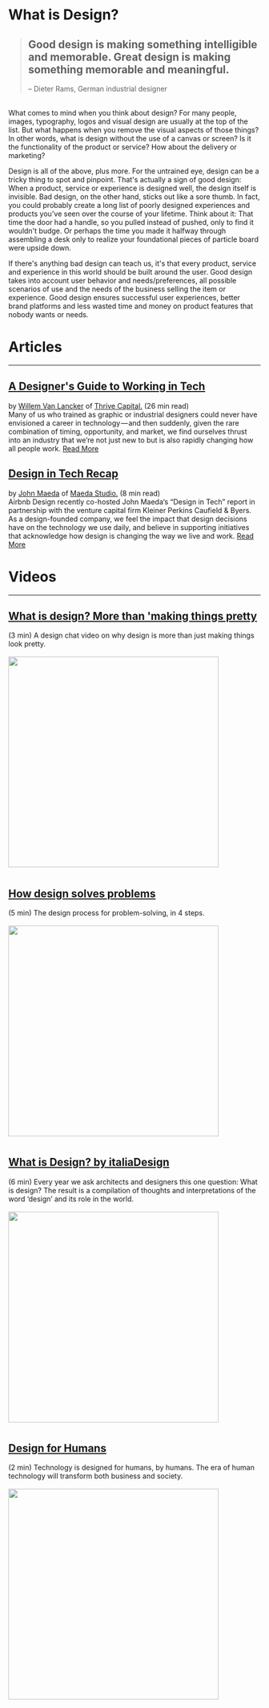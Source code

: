 # What is Design? 

> ## Good design is making something intelligible and memorable. Great design is making something memorable and meaningful.
> – Dieter Rams, German industrial designer 

<br> What comes to mind when you think about design? For many people, images, typography, logos and visual design are usually at the top of the list. But what happens when you remove the visual aspects of those things? In other words, what is design without the use of a canvas or screen? Is it the functionality of the product or service? How about the delivery or marketing?

Design is all of the above, plus more. For the untrained eye, design can be a tricky thing to spot and pinpoint. That's actually a sign of good design: When a product, service or experience is designed well, the design itself is invisible. Bad design, on the other hand, sticks out like a sore thumb. In fact, you could probably create a long list of poorly designed experiences and products you've seen over the course of your lifetime. Think about it: That time the door had a handle, so you pulled instead of pushed, only to find it wouldn't budge. Or perhaps the time you made it halfway through assembling a desk only to realize your foundational pieces of particle board were upside down.

If there's anything bad design can teach us, it's that every product, service and experience in this world should be built around the user. Good design takes into account user behavior and needs/preferences, all possible scenarios of use and the needs of the business selling the item or experience. Good design ensures successful user experiences, better brand platforms and less wasted time and money on product features that nobody wants or needs.

# Articles 
<hr color="#eaecef">

## [A Designer's Guide to Working in Tech](https://medium.com/bridge-collection/https-medium-com-vanlancker-a-designers-guide-to-working-in-tech-2153ffe46e81)
by [Willem Van Lancker](https://www.willemvanlancker.com/) of [Thrive Capital.](https://www.thrivecap.com/) (26 min read) <br>Many of us who trained as graphic or industrial designers could never have envisioned a career in technology — and then suddenly, given the rare combination of timing, opportunity, and market, we find ourselves thrust into an industry that we’re not just new to but is also rapidly changing how all people work. [Read More](https://medium.com/bridge-collection/https-medium-com-vanlancker-a-designers-guide-to-working-in-tech-2153ffe46e81)


## [Design in Tech Recap](https://airbnb.design/design-in-tech-recap/) 
by [John Maeda](https://www.linkedin.com/in/johnmaeda) of [Maeda Studio.](https://maedastudio.com/) (8 min read)<br>Airbnb Design recently co-hosted John Maeda‘s “Design in Tech” report in partnership with the venture capital firm Kleiner Perkins Caufield & Byers. As a design-founded company, we feel the impact that design decisions have on the technology we use daily, and believe in supporting initiatives that acknowledge how design is changing the way we live and work. [Read More](https://airbnb.design/design-in-tech-recap/)

# Videos 
<hr color="#eaecef">

## [What is design? More than 'making things pretty](https://www.youtube.com/watch?v=6zno_CC26lc)
(3 min) A design chat video on why design is more than just making things look pretty. <br><br>
<a href="https://www.youtube.com/watch?v=6zno_CC26lc"><img src="https://img.youtube.com/vi/6zno_CC26lc/0.jpg" width="420"></a>

#

## [How design solves problems](https://www.youtube.com/watch?v=wOrmr5kT-48)
(5 min) The design process for problem-solving, in 4 steps.<br><br>
<a href="https://www.youtube.com/watch?v=wOrmr5kT-48"><img src="https://img.youtube.com/vi/wOrmr5kT-48/0.jpg" width="420"></a>

#

## [What is Design? by italiaDesign](https://vimeo.com/179726283)
(6 min) Every year we ask architects and designers this one question: What is design? The result is a compilation of thoughts and interpretations of the word ‘design’ and its role in the world.<br><br>
<a href="https://vimeo.com/179726283"><img src="https://i.vimeocdn.com/video/587873014.webp?mw=960&amp;mh=540" width="420"></a>

#

## [Design for Humans](https://www.youtube.com/watch?v=9_50kJN2kyQ)
(2 min) Technology is designed for humans, by humans. The era of human technology will transform both business and society. <br><br>
<a href="https://www.youtube.com/watch?v=9_50kJN2kyQ"><img src="https://img.youtube.com/vi/9_50kJN2kyQ/0.jpg" width="420"></a>

#
